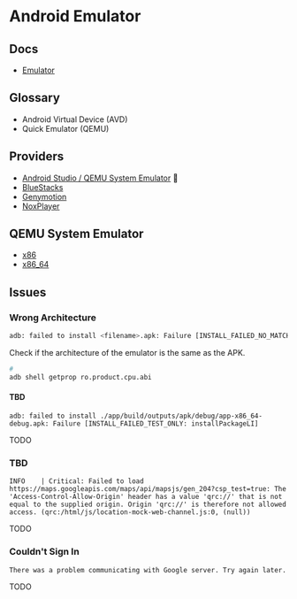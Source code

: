 # Android Emulator

## Docs

- [Emulator](https://developer.android.com/studio/run/emulator)

## Glossary

- Android Virtual Device (AVD)
- Quick Emulator (QEMU)

## Providers

- [Android Studio / QEMU System Emulator](#qemu-system-emulator-x86) 🌟
- [BlueStacks](/bluestacks.md)
- [Genymotion](/genymotion.md)
- [NoxPlayer](/noxplayer.md)

## QEMU System Emulator

- [x86](./x86.md)
- [x86_64](./x86_64.md)

## Issues

### Wrong Architecture

```sh
adb: failed to install <filename>.apk: Failure [INSTALL_FAILED_NO_MATCHING_ABIS: Failed to extract native libraries, res=-113]
```

Check if the architecture of the emulator is the same as the APK.

```sh
#
adb shell getprop ro.product.cpu.abi
```

#### TBD

```log
adb: failed to install ./app/build/outputs/apk/debug/app-x86_64-debug.apk: Failure [INSTALL_FAILED_TEST_ONLY: installPackageLI]
```

TODO

### TBD

```log
INFO    | Critical: Failed to load https://maps.googleapis.com/maps/api/mapsjs/gen_204?csp_test=true: The 'Access-Control-Allow-Origin' header has a value 'qrc://' that is not equal to the supplied origin. Origin 'qrc://' is therefore not allowed access. (qrc:/html/js/location-mock-web-channel.js:0, (null))
```

TODO

### Couldn't Sign In

```log
There was a problem communicating with Google server. Try again later.
```

TODO
